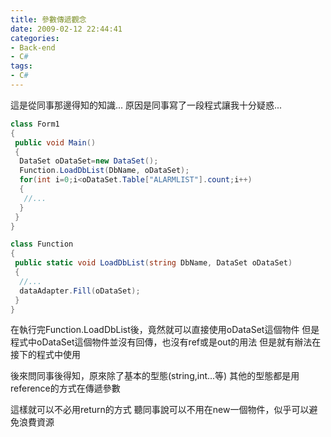 ```yaml
---
title: 參數傳遞觀念
date: 2009-02-12 22:44:41
categories:
- Back-end
- C#
tags:
- C#
---
```

這是從同事那邊得知的知識...
原因是同事寫了一段程式讓我十分疑惑...

``` csharp
class Form1
{
 public void Main()
 {
  DataSet oDataSet=new DataSet();
  Function.LoadDbList(DbName, oDataSet);
  for(int i=0;i<oDataSet.Table["ALARMLIST"].count;i++)
  {
   //...
  }
 }
}

class Function
{
 public static void LoadDbList(string DbName, DataSet oDataSet)
 {
  //...
  dataAdapter.Fill(oDataSet);
 }
}
```

在執行完Function.LoadDbList後，竟然就可以直接使用oDataSet這個物件
但是程式中oDataSet這個物件並沒有回傳，也沒有ref或是out的用法
但是就有辦法在接下的程式中使用

後來問同事後得知，原來除了基本的型態(string,int...等)
其他的型態都是用reference的方式在傳遞參數

這樣就可以不必用return的方式
聽同事說可以不用在new一個物件，似乎可以避免浪費資源